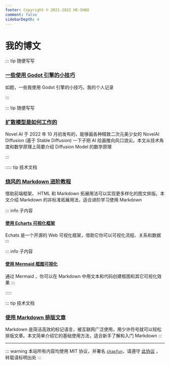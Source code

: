 ```yaml
---
footer: Copyright © 2021-2022 HK-SHAO
comment: false
sidebarDepth: 4
---
```


# 我的博文

::: tip 随便写写
### [一些使用 Godot 引擎的小技巧](w/some-godot-tips.md)

如题，一些我使用 Godot 引擎的小技巧，我的个人记录

:::

::: tip 随便写写
### [扩散模型是如何工作的](w/how-diffusion-models-work.md)

Novel AI 于 2022 年 10 月初发布的，能够画各种精致二次元美少女的 NovelAI Diffusion  (基于 Stable Diffusion) 一下子把 AI 绘画推向风口浪尖。本文从技术角度和数学原理上简要介绍 Diffusion Model 的数学原理

:::

::::: tip 技术文档
### [烧风的 Markdown 进阶教程](p/advanced-use-of-markdown.md)

借助前端框架、 HTML 和 Markdown 拓展用法可以实现更多样化的图文排版。本文介绍 Markdown 的非标准拓展用法，适合进阶学习使用 Markdown

::: info 子内容
#### [使用 Echarts 可视化框架](p/use-echarts-in-markdown.md)

Echats 是一个开源的 Web 可视化框架，借助它你可以可视化流程、关系和数据
:::

::: info 子内容
#### [使用 Mermaid 框图可视化](p/use-mermaid-in-markdwon.md)

通过 Mermaid ，你可以在 Markdown 中用文本和代码创建框图和其它可视化效果
:::

:::::

::: tip 技术文档
### [使用 Markdown 排版文章](p/how-to-use-markdown.md)

Markdown 是简洁高效的标记语言，被互联网广泛使用，用少许符号就可以轻松排版文章。本文简单介绍它的基础使用方法，适合新手了解和入门 Markdown
:::

---
::: warning
本站所有内容均使用 MIT 协议，并署名 [`shaofun`](//shao.fun)，请遵守 [此协议](/LICENSE.md) ，转载请标明出处
:::